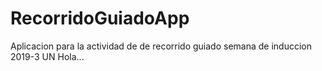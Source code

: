 # RecorridoGuiadoApp
Aplicacion para la actividad de de recorrido guiado semana de induccion 2019-3 UN 
Hola...
